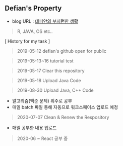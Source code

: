 ﻿## Defian's Property
- blog URL : [데피안의 부지런한 생활](https://defian.tistory.com/)
 > R, JAVA, OS etc..

[ History for my task ] 

> 2019-05-12 defian's github open for public

> 2019-05-13~16   tutorial test

> 2019-05-17 Clear this repository

> 2019-05-18 Upload Java Code

> 2019-08-30 Upload Java, C++ Code
  - 알고리즘(백준 문제) 위주로 공부
  - 매일 batch 파일 통해 자동으로 워크스페이스 업로드 예정
  
> 2020-07-07 Clean & Renew the Respository
  - 매일 공부한 내용 업로드 

> 2020-06 ~ React 공부 중
